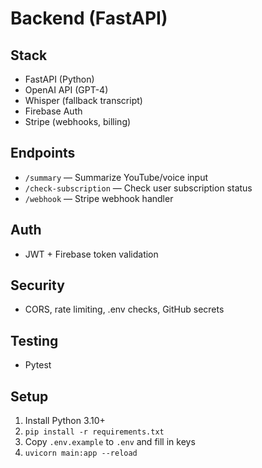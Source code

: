# Backend (FastAPI)

## Stack
- FastAPI (Python)
- OpenAI API (GPT-4)
- Whisper (fallback transcript)
- Firebase Auth
- Stripe (webhooks, billing)

## Endpoints
- `/summary` — Summarize YouTube/voice input
- `/check-subscription` — Check user subscription status
- `/webhook` — Stripe webhook handler

## Auth
- JWT + Firebase token validation

## Security
- CORS, rate limiting, .env checks, GitHub secrets

## Testing
- Pytest

## Setup
1. Install Python 3.10+
2. `pip install -r requirements.txt`
3. Copy `.env.example` to `.env` and fill in keys
4. `uvicorn main:app --reload` 